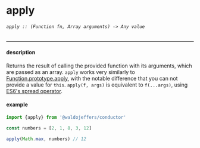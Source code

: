 # apply

###### `apply :: (Function fn, Array arguments) -> Any value`

---

#### description
Returns the result of calling the provided function with its arguments, which are passed as an array. `apply` works very similarly to [Function.prototype.apply](https://developer.mozilla.org/en-US/docs/Web/JavaScript/Reference/Global_Objects/Function/apply), with the notable difference that you can not provide a value for `this`. `apply(f, args)` is equivalent to `f(...args)`, using [ES6's spread operator](https://developer.mozilla.org/en-US/docs/Web/JavaScript/Reference/Operators/Spread_syntax).

#### example
```js
import {apply} from '@waldojeffers/conductor'

const numbers = [2, 1, 8, 3, 12]

apply(Math.max, numbers) // 12
```
